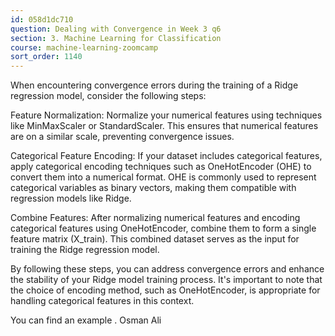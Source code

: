 ```yaml
---
id: 058d1dc710
question: Dealing with Convergence in Week 3 q6
section: 3. Machine Learning for Classification
course: machine-learning-zoomcamp
sort_order: 1140
---
```


When encountering convergence errors during the training of a Ridge regression model, consider the following steps:

Feature Normalization: Normalize your numerical features using techniques like MinMaxScaler or StandardScaler. This ensures that numerical features are on a 	similar scale, preventing convergence issues.

Categorical Feature Encoding: If your dataset includes categorical features, apply 	categorical encoding techniques such as OneHotEncoder (OHE) to 	convert them into a numerical format. OHE is commonly used to represent categorical variables as binary vectors, making them compatible with regression models like Ridge.

Combine Features: After 	normalizing numerical features and encoding categorical features using OneHotEncoder, combine them to form a single feature matrix (X_train). This combined dataset serves as the input for training the Ridge regression model.

By following these steps, you can address convergence errors and enhance the stability of your Ridge model training process. It's important to note that the choice of encoding method, such as OneHotEncoder, is appropriate for handling categorical features in this context.

You can find an example .
 												Osman Ali

